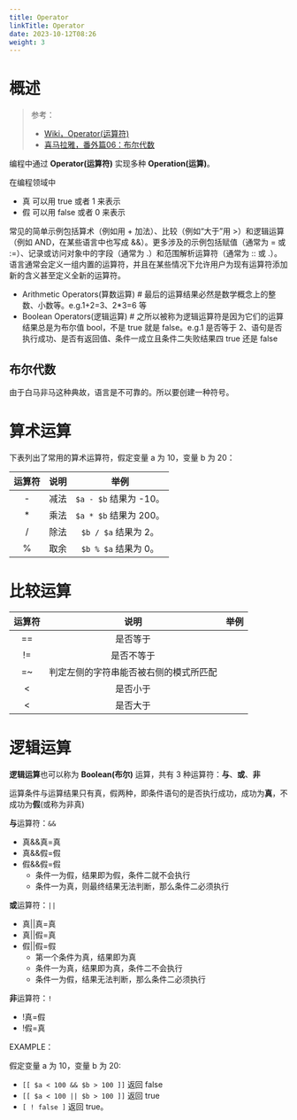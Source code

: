 ```yaml
---
title: Operator
linkTitle: Operator
date: 2023-10-12T08:26
weight: 3
---
```

# 概述

> 参考：
>
> - [Wiki，Operator(运算符)](https://en.wikipedia.org/wiki/Operator_(computer_programming))
> - [喜马拉雅，番外篇06：布尔代数](https://www.ximalaya.com/sound/606929143)

编程中通过 **Operator(运算符)** 实现多种 **Operation(运算)**。

在编程领域中

- 真 可以用 true 或者 1 来表示
- 假 可以用 false 或者 0 来表示

常见的简单示例包括算术（例如用 + 加法）、比较（例如“大于”用 >）和逻辑运算（例如 AND，在某些语言中也写成 &&）。更多涉及的示例包括赋值（通常为 = 或 :=）、记录或访问对象中的字段（通常为 .）和范围解析运算符（通常为 :: 或 .）。语言通常会定义一组内置的运算符，并且在某些情况下允许用户为现有运算符添加新的含义甚至定义全新的运算符。

- Arithmetic Operators(算数运算) # 最后的运算结果必然是数学概念上的整数、小数等。e.g.1+2=3、2\*3=6 等
- Boolean Operators(逻辑运算) # 之所以被称为逻辑运算符是因为它们的运算结果总是为布尔值 bool，不是 true 就是 false。e.g.1 是否等于 2、语句是否执行成功、是否有返回值、条件一成立且条件二失败结果四 true 还是 false

## 布尔代数

由于白马非马这种典故，语言是不可靠的。所以要创建一种符号。


# 算术运算

下表列出了常用的算术运算符，假定变量 a 为 10，变量 b 为 20：

| 运算符 | 说明 |          举例           |
|:------:|:----:|:-----------------------:|
|   -    | 减法 | `$a - $b` 结果为 -10。  |
|   *    | 乘法 | `$a * $b` 结果为 200。 |
|   /    | 除法 |  `$b / $a` 结果为 2。   |
|   %    | 取余 |  `$b % $a` 结果为 0。   |

# 比较运算

| 运算符 |                  说明                  | 举例 |
|:------:|:--------------------------------------:|:----:|
|   ==   |                是否等于                |      |
|   !=   |               是否不等于               |      |
|   =~   | 判定左侧的字符串能否被右侧的模式所匹配 |      |
|   <    |                是否小于                |      |
|   <    |                是否大于                |      |

# 逻辑运算

**逻辑运算**也可以称为 **Boolean(布尔)** 运算，共有 3 种运算符：**与**、**或**、**非**

运算条件与运算结果只有真，假两种，即条件语句的是否执行成功，成功为**真**，不成功为**假**(或称为非真)

**与**运算符：`&&`
  - 真&&真=真
  - 真&&假=假
  - 假&&假=假
    - 条件一为假，结果即为假，条件二就不会执行
    - 条件一为真，则最终结果无法判断，那么条件二必须执行

**或**运算符：`||`
  - 真||真=真
  - 真||假=真
  - 假||假=假
    - 第一个条件为真，结果即为真
    - 条件一为真，结果即为真，条件二不会执行
    - 条件一为假，结果无法判断，那么条件二必须执行

**非**运算符：`!`
  - !真=假
  - !假=真

EXAMPLE：

假定变量 a 为 10，变量 b 为 20:

- `[[ $a < 100 && $b > 100 ]]` 返回 false
- `[[ $a < 100 || $b > 100 ]]` 返回 true
- `[ ! false ]` 返回 true。

